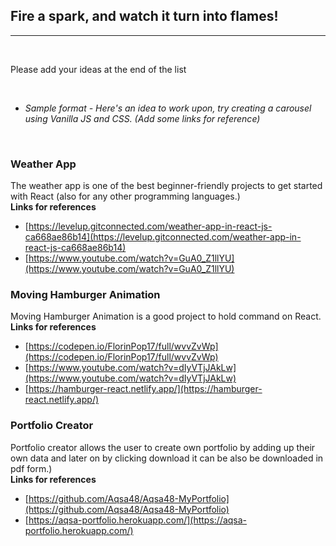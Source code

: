 ## Fire a spark, and watch it turn into flames!
---

<br>

Please add your ideas at the end of the list

<br>

- *Sample format - Here's an idea to work upon, try creating a carousel using Vanilla JS and CSS. (Add some links for reference)*

<br>

### Weather App
The weather app is one of the best beginner-friendly projects to get started with React (also for any other programming languages.) 
<br>
<strong>Links for references</strong>
- [https://levelup.gitconnected.com/weather-app-in-react-js-ca668ae86b14](https://levelup.gitconnected.com/weather-app-in-react-js-ca668ae86b14)
- [https://www.youtube.com/watch?v=GuA0_Z1llYU](https://www.youtube.com/watch?v=GuA0_Z1llYU)

### Moving Hamburger Animation
Moving Hamburger Animation is a good project to hold command on React.
<br>
<strong>Links for references</strong>
- [https://codepen.io/FlorinPop17/full/wvvZvWp](https://codepen.io/FlorinPop17/full/wvvZvWp)
- [https://www.youtube.com/watch?v=dIyVTjJAkLw](https://www.youtube.com/watch?v=dIyVTjJAkLw)
- [https://hamburger-react.netlify.app/](https://hamburger-react.netlify.app/)

### Portfolio Creator
Portfolio creator allows the user to create own portfolio by adding up their own data and later on by clicking download it can be also be  downloaded in pdf form.)
<br>
<strong>Links for references</strong>
- [https://github.com/Aqsa48/Aqsa48-MyPortfolio](https://github.com/Aqsa48/Aqsa48-MyPortfolio)
- [https://aqsa-portfolio.herokuapp.com/](https://aqsa-portfolio.herokuapp.com/)



